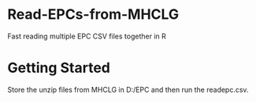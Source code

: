# Read-EPCs-from-MHCLG
Fast reading multiple EPC CSV files together in R
# Getting Started
Store the unzip files from MHCLG in D:/EPC and then run the readepc.csv.
